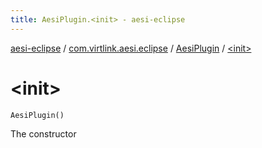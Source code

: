 ```yaml
---
title: AesiPlugin.<init> - aesi-eclipse
---
```


[aesi-eclipse](../../index.html) / [com.virtlink.aesi.eclipse](../index.html) / [AesiPlugin](index.html) / [&lt;init&gt;](.)

# &lt;init&gt;

`AesiPlugin()`

The constructor

